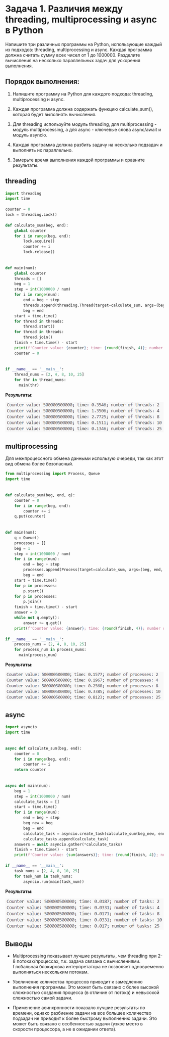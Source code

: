 # Задача 1. Различия между threading, multiprocessing и async в Python

Напишите три различных программы на Python, использующие каждый из подходов: threading, multiprocessing и async. Каждая программа должна считать сумму всех чисел от 1 до 1000000. Разделите вычисления на несколько параллельных задач для ускорения выполнения.

## Порядок выполнения:

1. Напишите программу на Python для каждого подхода: threading, multiprocessing и async.

2. Каждая программа должна содержать функцию calculate_sum(), которая будет выполнять вычисления.

3. Для threading используйте модуль threading, для multiprocessing - модуль multiprocessing, а для async - ключевые слова async/await и модуль asyncio.

4. Каждая программа должна разбить задачу на несколько подзадач и выполнять их параллельно.

5. Замерьте время выполнения каждой программы и сравните результаты.

## threading

```python
import threading
import time

counter = 0
lock = threading.Lock()

def calculate_sum(beg, end):
    global counter
    for i in range(beg, end):
        lock.acquire()
        counter += i
        lock.release()


def main(num):
    global counter
    threads = []
    beg = 1
    step = int(1000000 / num)
    for i in range(num):
        end = beg + step
        threads.append(threading.Thread(target=calculate_sum, args=(beg, end, )))
        beg = end
    start = time.time()
    for thread in threads:
        thread.start()
    for thread in threads:
        thread.join()
    finish = time.time() - start
    print(f'Counter value: {counter}; time: {round(finish, 4)}; number of threads: {num}')
    counter = 0


if __name__ == '__main__':
    thread_nums = [2, 4, 8, 10, 25]
    for thr in thread_nums:
      main(thr)
```

**Результаты:**

![](task1_threading.png)

## multiprocessing

Для межпроцессного обмена данными использую очереди, так как этот вид обмена более безопасный.

```python
from multiprocessing import Process, Queue
import time


def calculate_sum(beg, end, q):
    counter = 0
    for i in range(beg, end):
        counter += i
    q.put(counter)


def main(num):
    q = Queue()
    processes = []
    beg = 1
    step = int(1000000 / num)
    for i in range(num):
        end = beg + step
        processes.append(Process(target=calculate_sum, args=(beg, end, q,)))
        beg = end
    start = time.time()
    for p in processes:
        p.start()
    for p in processes:
        p.join()
    finish = time.time() - start
    answer = 0
    while not q.empty():
        answer += q.get()
    print(f'Counter value: {answer}; time: {round(finish, 4)}; number of processes: {num}')

if __name__ == '__main__':
    process_nums = [2, 4, 8, 10, 25]
    for process_num in process_nums:
      main(process_num)
```

**Результаты:**

![](task1_multiproc.png)

## async

```python
import asyncio
import time


async def calculate_sum(beg, end):
    counter = 0
    for i in range(beg, end):
        counter += i
    return counter


async def main(num):
    beg = 1
    step = int(1000000 / num)
    calculate_tasks = []
    start = time.time()
    for i in range(num):
        end = beg + step
        beg_new = beg
        beg = end
        calculate_task = asyncio.create_task(calculate_sum(beg_new, end))
        calculate_tasks.append(calculate_task)
    answers = await asyncio.gather(*calculate_tasks)
    finish = time.time() - start
    print(f'Counter value: {sum(answers)}; time: {round(finish, 4)}; number of tasks: {num}')

if __name__ == '__main__':
    task_nums = [2, 4, 8, 10, 25]
    for task_num in task_nums:
        asyncio.run(main(task_num))
```

**Результаты:**

![](task1_async.png)

## Выводы

 - Multiprocessing показывает лучшие результаты, чем threading при 2-8 потоках/процессах, т.к. задача связана с вычислениями. Глобальная блокировка интерпретатора не позволяет одновременно выполняться нескольким потокам. 

 - Увеличение количества процессов приводит к замедлению выполнения программы. Это может быть связано с более высокой сложностью создания процесса (в отличие от потока) и невысокой сложностью самой задачи.

 - Применение асинхронности показало лучшие результаты по времени, однако разбиение задачи на все большее количество подзадач не приводит к более быстрому выполнению задачи. Это может быть связано с особенностью задачи (узкое место в скорости процессора, а не в ожидании ответа).